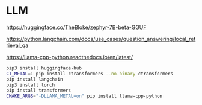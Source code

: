 # LLM


https://huggingface.co/TheBloke/zephyr-7B-beta-GGUF

https://python.langchain.com/docs/use_cases/question_answering/local_retrieval_qa

https://llama-cpp-python.readthedocs.io/en/latest/

```sh
pip3 install huggingface-hub
CT_METAL=1 pip install ctransformers --no-binary ctransformers
pip install langchain
pip3 install torch
pip install transformers
CMAKE_ARGS="-DLLAMA_METAL=on" pip install llama-cpp-python
```